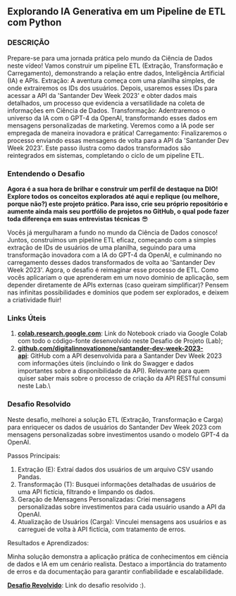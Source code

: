 ## Explorando IA Generativa em um Pipeline de ETL com Python

### **DESCRIÇÃO**

Prepare-se para uma jornada prática pelo mundo da Ciência de Dados neste vídeo! Vamos construir um pipeline ETL (Extração, Transformação e Carregamento), demonstrando a relação entre dados, Inteligência Artificial (IA) e APIs. Extração: A aventura começa com uma planilha simples, de onde extrairemos os IDs dos usuários. Depois, usaremos esses IDs para acessar a API da 'Santander Dev Week 2023' e obter dados mais detalhados, um processo que evidencia a versatilidade na coleta de informações em Ciência de Dados. Transformação: Adentraremos o universo da IA com o GPT-4 da OpenAI, transformando esses dados em mensagens personalizadas de marketing. Veremos como a IA pode ser empregada de maneira inovadora e prática! Carregamento: Finalizaremos o processo enviando essas mensagens de volta para a API da 'Santander Dev Week 2023'. Este passo ilustra como dados transformados são reintegrados em sistemas, completando o ciclo de um pipeline ETL.

### **Entendendo o Desafio**

**Agora é a sua hora de brilhar e construir um perfil de destaque na DIO! Explore todos os conceitos explorados até aqui e replique (ou melhore, porque não?) este projeto prático. Para isso, crie seu próprio repositório e aumente ainda mais seu portfólio de projetos no GitHub, o qual pode fazer toda diferença em suas entrevistas técnicas** 😎

Vocês já mergulharam a fundo no mundo da Ciência de Dados conosco! Juntos, construímos um pipeline ETL eficaz, começando com a simples extração de IDs de usuários de uma planilha, seguindo para uma transformação inovadora com a IA do GPT-4 da OpenAI, e culminando no carregamento desses dados transformados de volta ao 'Santander Dev Week 2023'. Agora, o desafio é reimaginar esse processo de ETL. Como vocês aplicariam o que aprenderam em um novo domínio de aplicação, sem depender diretamente de APIs externas (caso queiram simplificar)? Pensem nas infinitas possibilidades e domínios que podem ser explorados, e deixem a criatividade fluir!

### **Links Úteis**

1. **[colab.research.google.com](https://colab.research.google.com/drive/1SF_Q3AybFPozCcoFBptDSFbMk-6IVGF-?usp=sharing)**: Link do Notebook criado via Google Colab com todo o código-fonte desenvolvido neste Desafio de Projeto (Lab);
2. **[github.com/digitalinnovationone/santander-dev-week-2023-api](https://github.com/digitalinnovationone/santander-dev-week-2023-api)**: GitHub com a API desenvolvida para a Santander Dev Week 2023 com informações úteis (incluindo o link do Swagger e dados importantes sobre a disponibilidade da API). Relevante para quem quiser saber mais sobre o processo de criação da API RESTful consumi neste Lab.\\

### **Desafio Resolvido**

Neste desafio, melhorei a solução ETL (Extração, Transformação e Carga) para enriquecer os dados de usuários do Santander Dev Week 2023 com mensagens personalizadas sobre investimentos usando o modelo GPT-4 da OpenAI.

Passos Principais:

1. Extração (E): Extraí dados dos usuários de um arquivo CSV usando Pandas.
2. Transformação (T): Busquei informações detalhadas de usuários de uma API fictícia, filtrando e limpando os dados.
3. Geração de Mensagens Personalizadas: Criei mensagens personalizadas sobre investimentos para cada usuário usando a API da OpenAI.
4. Atualização de Usuários (Carga): Vinculei mensagens aos usuários e as carreguei de volta à API fictícia, com tratamento de erros.

Resultados e Aprendizados:

Minha solução demonstra a aplicação prática de conhecimentos em ciência de dados e IA em um cenário realista. Destaco a importância do tratamento de erros e da documentação para garantir confiabilidade e escalabilidade.

**[Desafio Revolvido](https://github.com/wendherSantos/bootcamp_santander_python/blob/main/02_trilha-python/desafio_eu_resolvido.py)**: Link do desafio resolvido :).
